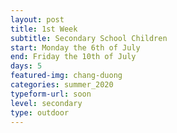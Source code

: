 ```yaml
---
layout: post
title: 1st Week
subtitle: Secondary School Children
start: Monday the 6th of July
end: Friday the 10th of July
days: 5
featured-img: chang-duong
categories: summer_2020
typeform-url: soon
level: secondary
type: outdoor
---
```


